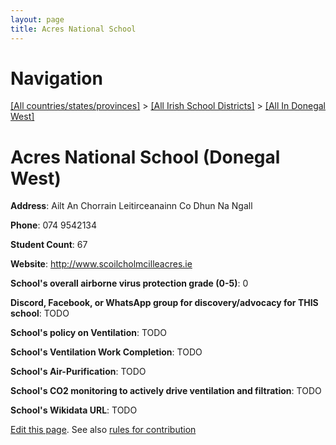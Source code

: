 ```yaml
---
layout: page
title: Acres National School
---
```

# Navigation

[[All countries/states/provinces]](../../..) > [[All Irish School Districts]](../..) > [[All In Donegal West]](..)

# Acres National School (Donegal West)

**Address**: Ailt An Chorrain Leitirceanainn Co Dhun Na Ngall

**Phone**: 074 9542134

**Student Count**: 67

**Website**: <http://www.scoilcholmcilleacres.ie>

**School's overall airborne virus protection grade (0-5)**: 0

**Discord, Facebook, or WhatsApp group for discovery/advocacy for THIS school**: TODO

**School's policy on Ventilation**: TODO

**School's Ventilation Work Completion**: TODO

**School's Air-Purification**: TODO

**School's CO2 monitoring to actively drive ventilation and filtration**: TODO

**School's Wikidata URL**: TODO


[Edit this page](https://github.com/ventilate-schools/Ireland/edit/main/./Donegal_West/Acres_National_School.md). See also [rules for contribution](../../../contribution-rules/)